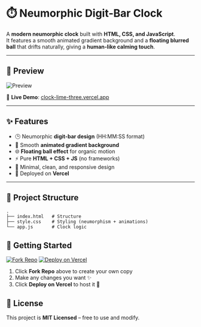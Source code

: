 # ⏱️ Neumorphic Digit-Bar Clock

A **modern neumorphic clock** built with **HTML, CSS, and JavaScript**.  
It features a smooth animated gradient background and a **floating blurred ball** that drifts naturally, giving a **human-like calming touch**.

---

## 📸 Preview

![Preview](https://i.ibb.co/BVhDBN2B/Waguri.jpg)

🔗 **Live Demo**: [clock-lime-three.vercel.app](https://clock-lime-three.vercel.app/)

---

## ✨ Features
- 🕒 Neumorphic **digit-bar design** (HH:MM:SS format)
- 🎨 Smooth **animated gradient background**
- 🌐 **Floating ball effect** for organic motion
- ⚡ Pure **HTML + CSS + JS** (no frameworks)
- 💎 Minimal, clean, and responsive design
- 🚀 Deployed on **Vercel**

---

## 📂 Project Structure
```
.
├── index.html   # Structure
├── style.css    # Styling (neumorphism + animations)
└── app.js       # Clock logic
```

## 🚀 Getting Started

[![Fork Repo](https://img.shields.io/badge/Fork%20Repo-GitHub-blue?style=for-the-badge&logo=github)](https://github.com/PhoenixFury0000/Clock/fork)
[![Deploy on Vercel](https://img.shields.io/badge/Deploy%20on-Vercel-black?style=for-the-badge&logo=vercel)](https://vercel.com)

1. Click **Fork Repo** above to create your own copy  
2. Make any changes you want ✨  
3. Click **Deploy on Vercel** to host it 🚀

## 📜 License
This project is **MIT Licensed** – free to use and modify.
